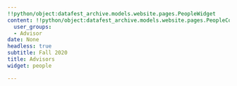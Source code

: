 ```yaml
---
!!python/object:datafest_archive.models.website.pages.PeopleWidget
content: !!python/object:datafest_archive.models.website.pages.PeopleContent
  user_groups:
  - Advisor
date: None
headless: true
subtitle: Fall 2020
title: Advisors
widget: people

---
```

